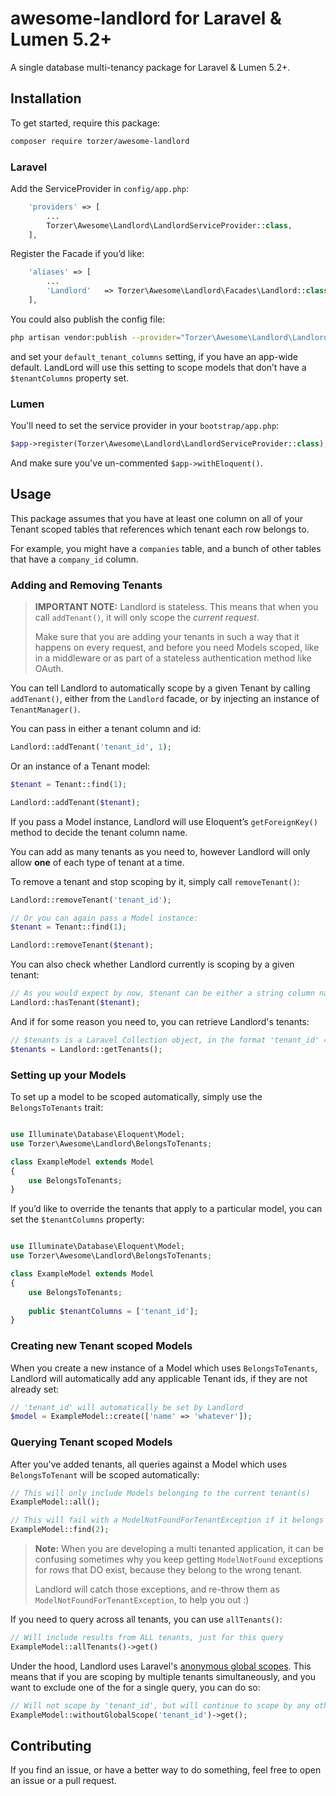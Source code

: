 # awesome-landlord for Laravel & Lumen 5.2+

A single database multi-tenancy package for Laravel & Lumen 5.2+.

## Installation

To get started, require this package:

```bash
composer require torzer/awesome-landlord
```

### Laravel

Add the ServiceProvider in `config/app.php`:

```php
    'providers' => [
        ...
        Torzer\Awesome\Landlord\LandlordServiceProvider::class,
    ],
```

Register the Facade if you’d like:

```php
    'aliases' => [
        ...
        'Landlord'   => Torzer\Awesome\Landlord\Facades\Landlord::class,
    ],
```

You could also publish the config file:

```bash
php artisan vendor:publish --provider="Torzer\Awesome\Landlord\LandlordServiceProvider"
```

and set your `default_tenant_columns` setting, if you have an app-wide default. LandLord will use this setting to scope models that don’t have a `$tenantColumns` property set.

### Lumen

You'll need to set the service provider in your `bootstrap/app.php`:

```php
$app->register(Torzer\Awesome\Landlord\LandlordServiceProvider::class);
```

And make sure you've un-commented `$app->withEloquent()`.

## Usage

This package assumes that you have at least one column on all of your Tenant scoped tables that references which tenant each row belongs to.

For example, you might have a `companies` table, and a bunch of other tables that have a `company_id` column.

### Adding and Removing Tenants

> **IMPORTANT NOTE:** Landlord is stateless. This means that when you call `addTenant()`, it will only scope the *current request*.
> 
> Make sure that you are adding your tenants in such a way that it happens on every request, and before you need Models scoped, like in a middleware or as part of a stateless authentication method like OAuth.

You can tell Landlord to automatically scope by a given Tenant by calling `addTenant()`, either from the `Landlord` facade, or by injecting an instance of `TenantManager()`.

You can pass in either a tenant column and id:

```php
Landlord::addTenant('tenant_id', 1);
```

Or an instance of a Tenant model:

```php
$tenant = Tenant::find(1);

Landlord::addTenant($tenant);
```

If you pass a Model instance, Landlord will use Eloquent’s `getForeignKey()` method to decide the tenant column name.

You can add as many tenants as you need to, however Landlord will only allow **one** of each type of tenant at a time.

To remove a tenant and stop scoping by it, simply call `removeTenant()`:

```php
Landlord::removeTenant('tenant_id');

// Or you can again pass a Model instance:
$tenant = Tenant::find(1);

Landlord::removeTenant($tenant);
```

You can also check whether Landlord currently is scoping by a given tenant:

```php
// As you would expect by now, $tenant can be either a string column name or a Model instance
Landlord::hasTenant($tenant);
```

And if for some reason you need to, you can retrieve Landlord's tenants:

```php
// $tenants is a Laravel Collection object, in the format 'tenant_id' => 1
$tenants = Landlord::getTenants();
```

### Setting up your Models

To set up a model to be scoped automatically, simply use the `BelongsToTenants` trait:

```php

use Illuminate\Database\Eloquent\Model;
use Torzer\Awesome\Landlord\BelongsToTenants;

class ExampleModel extends Model
{
    use BelongsToTenants;
}
```

If you’d like to override the tenants that apply to a particular model, you can set the `$tenantColumns` property:

```php

use Illuminate\Database\Eloquent\Model;
use Torzer\Awesome\Landlord\BelongsToTenants;

class ExampleModel extends Model
{
    use BelongsToTenants;
    
    public $tenantColumns = ['tenant_id'];
}
```

### Creating new Tenant scoped Models

When you create a new instance of a Model which uses `BelongsToTenants`, Landlord will automatically add any applicable Tenant ids, if they are not already set:

```php
// 'tenant_id' will automatically be set by Landlord
$model = ExampleModel::create(['name' => 'whatever']);
```

### Querying Tenant scoped Models

After you've added tenants, all queries against a Model which uses `BelongsToTenant` will be scoped automatically:

```php
// This will only include Models belonging to the current tenant(s)
ExampleModel::all();

// This will fail with a ModelNotFoundForTenantException if it belongs to the wrong tenant
ExampleModel::find(2);
```

> **Note:** When you are developing a multi tenanted application, it can be confusing sometimes why you keep getting `ModelNotFound` exceptions for rows that DO exist, because they belong to the wrong tenant.
>
> Landlord will catch those exceptions, and re-throw them as `ModelNotFoundForTenantException`, to help you out :)

If you need to query across all tenants, you can use `allTenants()`:

```php
// Will include results from ALL tenants, just for this query
ExampleModel::allTenants()->get()
```

Under the hood, Landlord uses Laravel's [anonymous global scopes](https://laravel.com/docs/5.3/eloquent#global-scopes). This means that if you are scoping by multiple tenants simultaneously, and you want to exclude one of the for a single query, you can do so:

```php
// Will not scope by 'tenant_id', but will continue to scope by any other tenants that have been set
ExampleModel::withoutGlobalScope('tenant_id')->get();
```


## Contributing

If you find an issue, or have a better way to do something, feel free to open an issue or a pull request.
